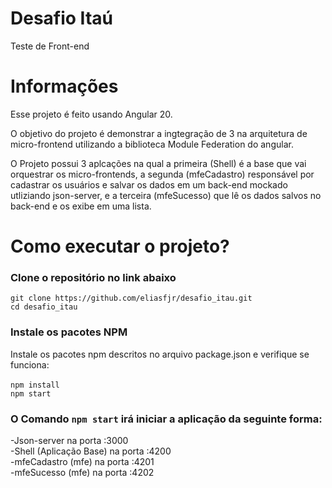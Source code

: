 # Desafio Itaú
Teste de Front-end

# Informações
Esse projeto é feito usando Angular 20.

O objetivo do projeto é demonstrar a ingtegração de 3 na arquitetura de micro-frontend utilizando a biblioteca Module Federation do angular.

O Projeto possui 3 aplcações na qual a primeira (Shell) é a base que vai orquestrar os micro-frontends, a segunda (mfeCadastro) responsável por cadastrar os usuários e salvar os dados em um back-end mockado utliziando json-server, e a terceira (mfeSucesso) que lê os dados salvos no back-end e os exibe em uma lista.

# Como executar o projeto?
### Clone o repositório no link abaixo
`git clone https://github.com/eliasfjr/desafio_itau.git`<br />
`cd desafio_itau`

### Instale os pacotes NPM
Instale os pacotes npm descritos no arquivo package.json e verifique se funciona:<br /><br />
`npm install`<br />
`npm start`

### O Comando `npm start` irá iniciar a aplicação da seguinte forma:
-Json-server na porta :3000<br />
-Shell (Aplicação Base) na porta :4200<br />
-mfeCadastro (mfe) na porta :4201<br />
-mfeSucesso (mfe) na porta :4202<br />

